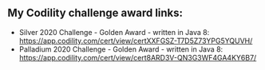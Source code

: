 ## My Codility challenge award links:

* Silver 2020 Challenge - Golden Award - written in Java 8: https://app.codility.com/cert/view/certXXFGSZ-T7D5Z73YPG5YQUVH/
* Palladium 2020 Challenge - Golden Award - written in Java 8: https://app.codility.com/cert/view/cert8ARD3V-QN3G3WF4GA4KY6B7/

